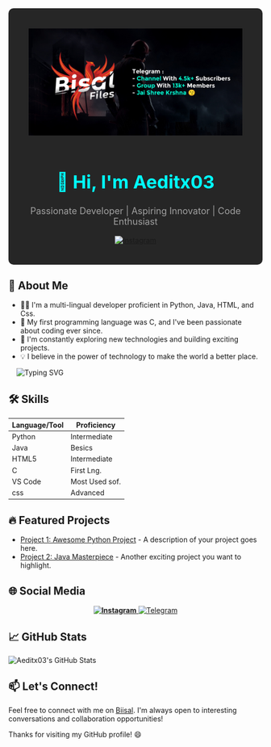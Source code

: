 <!-- Header Section -->
<div align="center" style="background-color: #262626; padding: 40px; border-radius: 10px;">
    <img src="https://github.com/Aeditx03/Aeditx03/raw/main/assets/header.jpg" alt="Header Image" width="830">
    <br><br>
    <h1 style="color: aqua; font-size: 36px; font-weight: bold;">👋 Hi, I'm Aeditx03</h1>
    <p style="color: #a0a0a0; font-size: 18px;">Passionate Developer | Aspiring Innovator | Code Enthusiast</p>
    <a href="https://www.instagram.com/avisekeditx">
        <img alt="Instagram" src="https://img.shields.io/badge/Instagram-%23E4405F.svg?style=for-the-badge&logo=Instagram&logoColor=white" />
    </a>
</div>

<!-- About Me Section -->
## 🚀 About Me

- 👨‍💻 I'm a multi-lingual developer proficient in Python, Java, HTML, and Css.
- 🌱 My first programming language was C, and I've been passionate about coding ever since.
- 🔭 I'm constantly exploring new technologies and building exciting projects.
- 💡 I believe in the power of technology to make the world a better place.

&nbsp;   &nbsp;  ![Typing SVG](https://readme-typing-svg.herokuapp.com/?lines=I+haven't+Any+Open+Projects.;Saare+Paid+Hai+Bhai.;+Contact+Me+For+Bot+Repos+in+Low+Price+.)

<!-- Skills Section -->
<!-- Skills Section -->
## 🛠️ Skills

| Language/Tool | Proficiency |
| -------------- | ----------- |
| Python         | Intermediate |
| Java           | Besics     |
| HTML5          | Intermediate |
| C              | First Lng.     |
| VS Code        | Most Used sof.    |
| css        | Advanced |



<!-- Projects Section -->
## 🔥 Featured Projects

- [Project 1: Awesome Python Project](https://github.com/Aeditx03/awesome-python-project) - A description of your project goes here.
- [Project 2: Java Masterpiece](https://github.com/Aeditx03/java-masterpiece) - Another exciting project you want to highlight.
<!-- Social Media Section -->
## 🌐 Social Media

<div align="center">
    <a href="https://www.instagram.com/avisekeditx">
        <img src="https://img.shields.io/badge/Instagram-avisekeditx-%23E4405F?style=for-the-badge&logo=instagram&labelColor=white" alt="Instagram" style="font-weight:700;">
    </a>
    <a href="https://t.me/Biisal">
        <img src="https://img.shields.io/badge/Telegram-Biisal-%233498DB?style=for-the-badge&logo=telegram&labelColor=white" alt="Telegram">
    </a>
</div>

<!-- GitHub Stats Section -->

## 📈 GitHub Stats

![Aeditx03's GitHub Stats](https://github-readme-stats.vercel.app/api?username=Aeditx03&show_icons=true&theme=radical)

<!-- Footer Section -->
## 📫 Let's Connect!

Feel free to connect with me on [Biisal](https://t.me/biisal). I'm always open to interesting conversations and collaboration opportunities!

Thanks for visiting my GitHub profile! 😄
